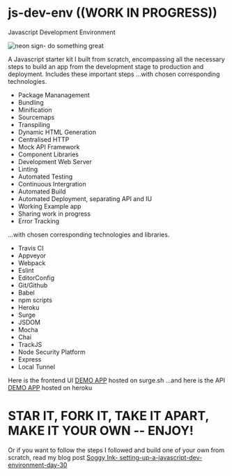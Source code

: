 # js-dev-env ((WORK IN PROGRESS))
Javascript Development Environment

![neon sign- do something great](https://images.unsplash.com/photo-1516062423079-7ca13cdc7f5a?ixlib=rb-0.3.5&ixid=eyJhcHBfaWQiOjEyMDd9&s=2d8091fa5f63ab00decd568cd0c484f8&auto=format&fit=crop&w=1522&q=80)

A Javascript starter kit I built from scratch, encompassing all the necessary steps to build an app from the development stage to production and deployment. Includes these important steps ...with chosen corresponding technologies.

* Package Mananagement
* Bundling
* Minification
* Sourcemaps
* Transpiling
* Dynamic HTML Generation
* Centralised HTTP
* Mock API Framework
* Component Libraries
* Development Web Server
* Linting
* Automated Testing
* Continuous Intergration
* Automated Build
* Automated Deployment, separating API and IU
* Working Example app
* Sharing work in progress
* Error Tracking

...with chosen corresponding technologies and libraries.

* Travis CI
* Appveyor
* Webpack
* Eslint
* EditorConfig
* Git/Github
* Babel
* npm scripts
* Heroku
* Surge
* JSDOM
* Mocha
* Chai
* TrackJS
* Node Security Platform
* Express
* Local Tunnel

Here is the frontend UI [DEMO APP](http://abounding-lip.surge.sh/) hosted on surge.sh
...and here is the API [DEMO APP](https://calm-beach-81430.herokuapp.com/users) hosted on heroku

# STAR IT, FORK IT, TAKE IT APART, MAKE IT YOUR OWN -- ENJOY!

Or if you want to follow the steps I followed and build one of your own from scratch, read my blog post [Soggy Ink- setting-up-a-javascript-dev-environment-day-30 ](https://soggy-ink.surge.sh/setting-up-a-javascript-dev-environment-day-30)

